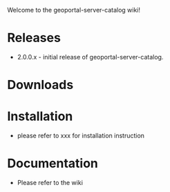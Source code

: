 Welcome to the geoportal-server-catalog wiki!

# Releases
- 2.0.0.x - initial release of geoportal-server-catalog.

# Downloads

# Installation
- please refer to xxx for installation instruction

# Documentation
- Please refer to the wiki

